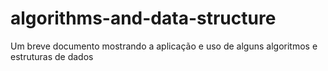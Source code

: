 # algorithms-and-data-structure
Um breve documento mostrando a aplicação e uso de alguns algoritmos e estruturas de dados
